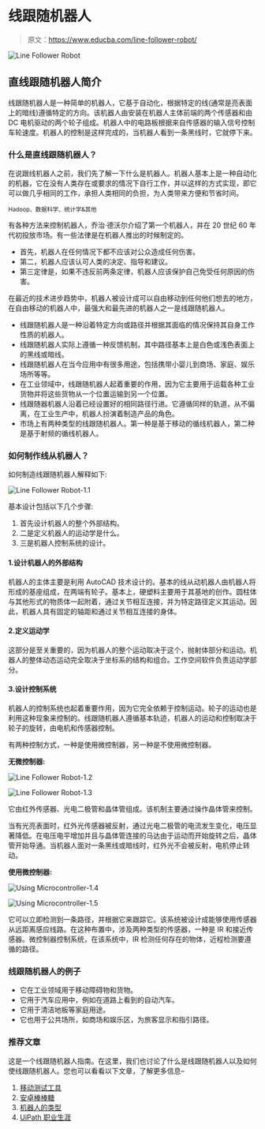 # 线跟随机器人

> 原文：<https://www.educba.com/line-follower-robot/>

![Line Follower Robot](img/c8cf326ee09cbf82d4652fef2750590f.png)



## 直线跟随机器人简介

线跟随机器人是一种简单的机器人，它基于自动化，根据特定的线(通常是亮表面上的暗线)遵循特定的方向。该机器人由安装在机器人主体前端的两个传感器和由 DC 电机驱动的两个轮子组成。机器人中的电路板根据来自传感器的输入信号控制车轮速度。机器人的控制是这样完成的，当机器人看到一条黑线时，它就停下来。

### 什么是直线跟随机器人？

在说跟线机器人之前，我们先了解一下什么是机器人。机器人基本上是一种自动化的机器，它在没有人类存在或要求的情况下自行工作，并以这样的方式实现，即它可以做几乎相同的工作，承担人类相同的负担，为人类带来方便和节省时间。

<small>Hadoop、数据科学、统计学&其他</small>

有各种方法来控制机器人，乔治·德沃尔介绍了第一个机器人，并在 20 世纪 60 年代初投放市场。有一些法律是在机器人推出的时候制定的。

*   首先，机器人在任何情况下都不应该对公众造成任何伤害。
*   第二，机器人应该认可人类的决定、指导和建议。
*   第三定律是，如果不违反前两条定律，机器人应该保护自己免受任何原因的伤害。

在最近的技术进步趋势中，机器人被设计成可以自由移动到任何他们想去的地方，在自由移动的机器人中，最强大和最先进的机器人之一是线跟随机器人。

*   线跟随机器人是一种沿着特定方向或路径并根据其面临的情况保持其自身工作性质的机器人。
*   线跟随机器人实际上遵循一种反馈机制，其中路径基本上是白色或浅色表面上的黑线或暗线。
*   线跟随机器人在当今应用中有很多用途，包括携带小婴儿到商场、家庭、娱乐场所等等。
*   在工业领域中，线跟随机器人起着重要的作用，因为它主要用于运载各种工业货物并将这些货物从一个位置运输到另一个位置。
*   线跟随器机器人沿着已经设置好的相同路径行进。它遵循同样的轨道，从不偏离，在工业生产中，机器人扮演着制造产品的角色。
*   市场上有两种类型的线跟随机器人。第一种是基于移动的循线机器人，第二种是基于射频的循线机器人。

### 如何制作线从机器人？

如何制造线跟随机器人解释如下:

![Line Follower Robot-1.1](img/add74ff914cc830e6b8689086410b9f1.png)



基本设计包括以下几个步骤:

1.  首先设计机器人的整个外部结构。
2.  二是定义机器人的运动学是什么。
3.  三是机器人控制系统的设计。

#### 1.设计机器人的外部结构

机器人的主体主要是利用 AutoCAD 技术设计的。基本的线从动机器人由机器人将形成的基座组成，在两端有轮子。基本上，硬塑料主要用于其基地的创作。圆柱体与其他形式的物质体一起附着，通过关节相互连接，并为特定路径定义其运动。因此，机器人具有固定的轴距和通过关节相互连接的身体。

#### 2.定义运动学

这部分是至关重要的，因为机器人的整个运动取决于这个，抛射体部分和运动。机器人的整体动态运动完全取决于坐标系的结构和组合。工作空间软件负责运动学部分。

#### 3.设计控制系统

机器人的控制系统也起着重要作用，因为它完全依赖于控制运动。轮子的运动也是利用这种现象来控制的。线跟随机器人遵循基本轨迹，机器人的运动和控制取决于轮子的旋转，由电机和传感器控制。

有两种控制方式，一种是使用微控制器，另一种是不使用微控制器。

**无微控制器:**

![Line Follower Robot-1.2](img/4cbb6cda57c8b764c2846d3c34bcab49.png)



![Line Follower Robot-1.3](img/b4e298fe940217d4361b27b9b69d04cd.png)



它由红外传感器、光电二极管和晶体管组成。该机制主要通过操作晶体管来控制。

当有光亮表面时，红外光传感器被反射，通过光电二极管的电流发生变化，电压显著降低。在电压电平增加并且与晶体管连接的马达由于运动而开始旋转之后，晶体管开始导通。当机器人面对一条黑线或暗线时，红外光不会被反射，电机停止转动。

**使用微控制器:**

![Using Microcontroller-1.4](img/2fd1122e4771bf388e00445ad6b0526c.png)



![Using Microcontroller-1.5](img/54e4e453151c283ca84fcc35d51c04f4.png)



它可以立即检测到一条路径，并根据它来跟踪它。该系统被设计成能够使用传感器从远距离感应线路。在这种布置中，涉及两种类型的传感器，一种是 IR 和接近传感器。微控制器控制系统，在该系统中，IR 检测任何存在的物体，近程检测要遵循的路径。

### 线跟随机器人的例子

*   它在工业领域用于移动障碍物和货物。
*   它用于汽车应用中，例如在道路上看到的自动汽车。
*   它用于清洁地板等家庭用途。
*   它也用于公共场所，如商场和娱乐区，为旅客显示和指引路径。

### 推荐文章

这是一个线跟随机器人指南。在这里，我们也讨论了什么是线跟随机器人以及如何使线跟随机器人。您也可以看看以下文章，了解更多信息–

1.  [移动测试工具](https://www.educba.com/mobile-testing-tools/)
2.  [安卓棒棒糖](https://www.educba.com/android-lollipop/)
3.  [机器人的类型](https://www.educba.com/types-of-robots/)
4.  [UiPath 职业生涯](https://www.educba.com/uipath-careers/)





